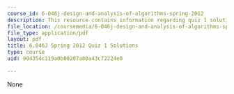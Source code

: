 ```yaml
---
course_id: 6-046j-design-and-analysis-of-algorithms-spring-2012
description: This resource contains information regarding quiz 1 solutions.
file_location: /coursemedia/6-046j-design-and-analysis-of-algorithms-spring-2012/904354c119a0b00207a80a43c72224e0_MIT6_046JS12_quiz1_sol.pdf
file_type: application/pdf
layout: pdf
title: 6.046J Spring 2012 Quiz 1 Solutions
type: course
uid: 904354c119a0b00207a80a43c72224e0

---
```

None